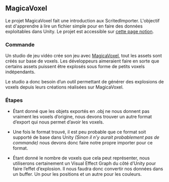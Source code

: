 ## MagicaVoxel
Le projet MagicaVoxel fait une introduction aux ScritedImporter. L'objectif est d'apprendre à lire un fichier simple pour en faire des données exploitables dans Unity.
Le projet est accessible sur [cette page notion](https://www.notion.so/samtechart/Projet-MagicaVoxel-2765d96b946d8064b11bc1616a245fbe).

### Commande
Un studio de jeu vidéo crée son jeu avec [MagicaVoxel](https://ephtracy.github.io/), tout les assets sont créés sur base de voxels. Les développeurs aimeraient faire en sorte que certains assets puissent être explosés sous forme de petits voxels indépendants.

Le studio a donc besoin d’un outil permettant de générer des explosions de voxels depuis leurs créations réalisées sur MagicaVoxel.

### Étapes
- Étant donné que les objets exportés en .obj ne nous donnent pas vraiment les voxels d’origine, nous devons trouver un autre format d’export qui nous permet d’avoir les voxels.

- Une fois le format trouvé, il est peu probable que ce format soit supporté de base dans Unity *(Sinon il n’y aurait probablement pas de commande)* nous devons donc faire notre propre importer pour ce format.

- Étant donné le nombre de voxels que cela peut représenter, nous utiliserons certainement un Visual Effect Graph du côté d’Unity pour faire l’effet d’explosion. Il nous faudra donc convertir nos données dans un buffer. Un pour les positions et un autre pour les couleurs.